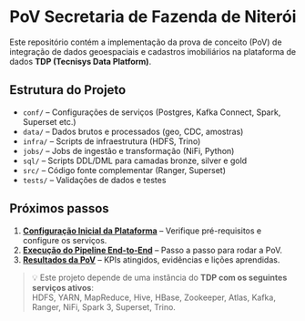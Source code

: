 # PoV Secretaria de Fazenda de Niterói

Este repositório contém a implementação da prova de conceito (PoV) de integração de dados geoespaciais e cadastros imobiliários na plataforma de dados **TDP (Tecnisys Data Platform)**.

## Estrutura do Projeto

- `conf/` – Configurações de serviços (Postgres, Kafka Connect, Spark, Superset etc.)
- `data/` – Dados brutos e processados (geo, CDC, amostras)
- `infra/` – Scripts de infraestrutura (HDFS, Trino)
- `jobs/` – Jobs de ingestão e transformação (NiFi, Python)
- `sql/` – Scripts DDL/DML para camadas bronze, silver e gold
- `src/` – Código fonte complementar (Ranger, Superset)
- `tests/` – Validações de dados e testes

## Próximos passos

1. **[Configuração Inicial da Plataforma](docs/SETUP.md)** – Verifique pré-requisitos e configure os serviços.
2. **[Execução do Pipeline End-to-End](docs/PIPELINE.md)** – Passo a passo para rodar a PoV.
3. **[Resultados da PoV](docs/RESULTS.md)** – KPIs atingidos, evidências e lições aprendidas.

> 💡 Este projeto depende de uma instância do **TDP com os seguintes serviços ativos**:  
> HDFS, YARN, MapReduce, Hive, HBase, Zookeeper, Atlas, Kafka, Ranger, NiFi, Spark 3, Superset, Trino.